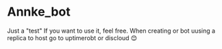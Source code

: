 # Annke_bot

Just a "test" If you want to use it, feel free.
When creating or bot uusing a replica to host go to uptimerobt or discloud
 😊
